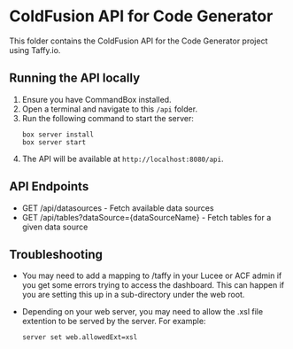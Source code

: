 # ColdFusion API for Code Generator

This folder contains the ColdFusion API for the Code Generator project using Taffy.io.

## Running the API locally

1. Ensure you have CommandBox installed.
2. Open a terminal and navigate to this `/api` folder.
3. Run the following command to start the server:
   ```
   box server install
   box server start
   ```
4. The API will be available at `http://localhost:8080/api`.

## API Endpoints

- GET /api/datasources - Fetch available data sources
- GET /api/tables?dataSource={dataSourceName} - Fetch tables for a given data source

## Troubleshooting

- You may need to add a mapping to /taffy in your Lucee or ACF admin if you get some errors trying to access the dashboard. This can happen if you are setting this up in a sub-directory under the web root.
- Depending on your web server, you may need to allow the .xsl file extention to be served by the server. For example:

  ```
  server set web.allowedExt=xsl
  ```
